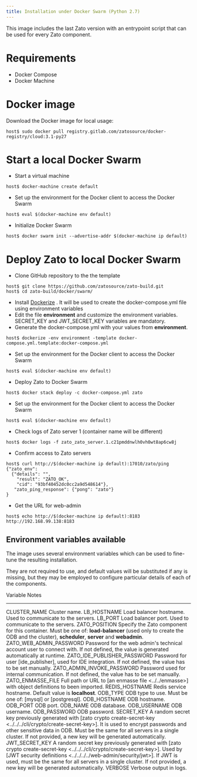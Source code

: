 ```yaml
---
title: Installation under Docker Swarm (Python 2.7)
---
```


This image includes the last Zato version with an entrypoint script that can be used for every Zato component.

Requirements
============

-   Docker Compose
-   Docker Machine

Docker image
============

Download the Docker image for local usage:

``` {.sh}
host$ sudo docker pull registry.gitlab.com/zatosource/docker-registry/cloud:3.1-py27
```

Start a local Docker Swarm
==========================

-   Start a virtual machine

``` {.sh}
host$ docker-machine create default
```

-   Set up the environment for the Docker client to access the Docker Swarm

``` {.sh}
host$ eval $(docker-machine env default)
```

-   Initialize Docker Swarm

``` {.sh}
host$ docker swarm init --advertise-addr $(docker-machine ip default)
```

Deploy Zato to local Docker Swarm
=================================

-   Clone GitHub repository to the the template

``` {.sh}
host$ git clone https://github.com/zatosource/zato-build.git
host$ cd zato-build/docker/swarm/
```

-   Install [Dockerize](https://github.com/powerman/dockerize#installation) .
    It will be used to create the docker-compose.yml file using environment variables
-   Edit the file **environment** and customize the environment variables.
    SECRET_KEY and JWT_SECRET_KEY variables are mandatory.
-   Generate the docker-compose.yml with your values from **environment**.

``` {.sh}
host$ dockerize -env environment -template docker-compose.yml.template:docker-compose.yml
```

-   Set up the environment for the Docker client to access the Docker Swarm

``` {.sh}
host$ eval $(docker-machine env default)
```

-   Deploy Zato to Docker Swarm

``` {.sh}
host$ docker stack deploy -c docker-compose.yml zato
```

-   Set up the environment for the Docker client to access the Docker Swarm

``` {.sh}
host$ eval $(docker-machine env default)
```

-   Check logs of Zato server 1 (container name will be different)

``` {.sh}
host$ docker logs -f zato_zato_server.1.c21pmddnwlh0vh0wt8ap6cw8j
```

-   Confirm access to Zato servers

``` {.sh}
host$ curl http://$(docker-machine ip default):17010/zato/ping
{"zato_env":
  {"details": "",
    "result": "ZATO_OK",
    "cid": "93bf40452dc0cc2a9d548614"},
   "zato_ping_response": {"pong": "zato"}
}
```

-   Get the URL for web-admin

``` {.sh}
host$ echo http://$(docker-machine ip default):8183
http://192.168.99.138:8183
```

Environment variables available
-------------------------------

The image uses several environment variables which can be used to fine-tune the resulting installation.

They are not required to use, and default values will be substituted if any is missing,
but they may be employed to configure particular details of each of the components.

  Variable                      Notes
  ----------------------------- ---------------------------------------------------------------------------------------------------------------
  CLUSTER_NAME                  Cluster name.
  LB_HOSTNAME                   Load balancer hostname. Used to communicate to the servers.
  LB_PORT                       Load balancer port. Used to communicate to the servers.
  ZATO_POSITION                 Specify the Zato component for this container. Must be one of: **load-balancer** (used only to create
                                the ODB and the cluster), **scheduler**, **server** and **webadmin**.
  ZATO_WEB_ADMIN_PASSWORD       Password for the web admin's technical account user to connect with. If not defined,
                                the value is generated automatically at runtime.
  ZATO_IDE_PUBLISHER_PASSWORD   Password for user [ide_publisher], used for IDE integration. If not defined,
                                the value has to be set manually.
  ZATO_ADMIN_INVOKE_PASSWORD    Password used for internal communication. If not defined, the value has to be set manually.
  ZATO_ENMASSE_FILE             Full path or URL to [an enmasse file \<../../enmasse\>] with object definitions to been imported.
  REDIS_HOSTNAME                Redis service hostname. Default value is **localhost**.
  ODB_TYPE                      ODB type to use. Must be one of: [mysql] or [postgresql].
  ODB_HOSTNAME                  ODB hostname.
  ODB_PORT                      ODB port.
  ODB_NAME                      ODB database.
  ODB_USERNAME                  ODB username.
  ODB_PASSWORD                  ODB password.
  SECRET_KEY                    A random secret key previously generated with
                                [zato crypto create-secret-key \<../../../cli/crypto/create-secret-key\>].
                                It is used to encrypt passwords and other sensitive data in ODB.
                                Must be the same for all servers in a single cluster. If not
                                provided, a new key will be generated automatically.
  JWT_SECRET_KEY                A random secret key previously generated with
                                [zato crypto create-secret-key \<../../../cli/crypto/create-secret-key\>].
                                Used by
                                [JWT security definitions \<../../../../web-admin/security/jwt\>].
                                If JWT is used, must be the same for all servers in a single
                                cluster. If not provided, a new key will be generated
                                automatically.
  VERBOSE                       Verbose output in logs.
